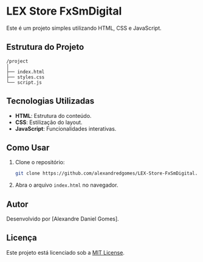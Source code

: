 # LEX Store FxSmDigital

Este é um projeto simples utilizando HTML, CSS e JavaScript.

## Estrutura do Projeto

```
/project
│
├── index.html
├── styles.css
└── script.js
```

## Tecnologias Utilizadas

- **HTML**: Estrutura do conteúdo.
- **CSS**: Estilização do layout.
- **JavaScript**: Funcionalidades interativas.

## Como Usar

1. Clone o repositório:
    ```bash
    git clone https://github.com/alexandredgomes/LEX-Store-FxSmDigital.git
    ```
2. Abra o arquivo `index.html` no navegador.

## Autor

Desenvolvido por [Alexandre Daniel Gomes].

## Licença

Este projeto está licenciado sob a [MIT License](LICENSE).